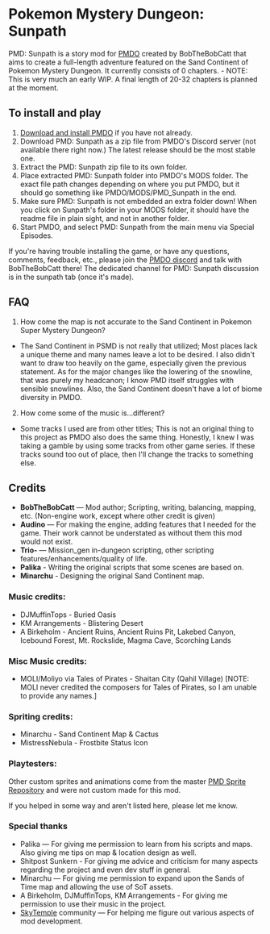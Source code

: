 # Pokemon Mystery Dungeon: Sunpath
PMD: Sunpath is a story mod for [PMDO](https://github.com/audinowho/PMDODump/) created by BobTheBobCatt that aims to create a full-length adventure featured on the Sand Continent of Pokemon Mystery Dungeon.
It currently consists of 0 chapters. - NOTE: This is very much an early WIP.
A final length of 20-32 chapters is planned at the moment.

## To install and play
1. [Download and install PMDO](https://github.com/audinowho/PMDODump/releases) if you have not already.
2. Download PMD: Sunpath as a zip file from PMDO's Discord server (not available there right now.) The latest release should be the most stable one.
3. Extract the PMD: Sunpath zip file to its own folder.
4. Place extracted PMD: Sunpath folder into PMDO's MODS folder. The exact file path changes depending on where you put PMDO, but it should go something like PMDO/MODS/PMD_Sunpath in the end.
5. Make sure PMD: Sunpath is not embedded an extra folder down! When you click on Sunpath's folder in your MODS folder, it should have the readme file in plain sight, and not in another folder.
6. Start PMDO, and select PMD: Sunpath from the main menu via Special Episodes.

If you're having trouble installing the game, or have any questions, comments, feedback, etc., please join the [PMDO discord](https://discord.gg/37VKndMsr2) and talk with BobTheBobCatt there! The dedicated channel for PMD: Sunpath discussion is in the sunpath tab (once it's made).



## FAQ
1. How come the map is not accurate to the Sand Continent in Pokemon Super Mystery Dungeon?
* The Sand Continent in PSMD is not really that utilized; Most places lack a unique theme and many names leave a lot to be desired. I also didn't want to draw too heavily on the game, especially given the previous statement. As for the major changes like the lowering of the snowline, that was purely my headcanon; I know PMD itself struggles with sensible snowlines. Also, the Sand Continent doesn't have a lot of biome diversity in PMDO.

2. How come some of the music is...different?
* Some tracks I used are from other titles; This is not an original thing to this project as PMDO also does the same thing. Honestly, I knew I was taking a gamble by using some tracks from other game series. If these tracks sound too out of place, then I'll change the tracks to something else.


## Credits
* **BobTheBobCatt** — Mod author; Scripting, writing, balancing, mapping, etc. (Non-engine work, except where other credit is given)  
* **Audino** — For making the engine, adding features that I needed for the game. Their work cannot be understated as without them this mod would not exist.
* **Trio-** — Mission_gen in-dungeon scripting, other scripting features/enhancements/quality of life.
* **Palika** - Writing the original scripts that some scenes are based on.
* **Minarchu** - Designing the original Sand Continent map.

### Music credits:
* DJMuffinTops - Buried Oasis
* KM Arrangements - Blistering Desert
* A Birkeholm - Ancient Ruins, Ancient Ruins Pit, Lakebed Canyon, Icebound Forest, Mt. Rockslide, Magma Cave, Scorching Lands

### Misc Music credits:
* MOLI/Moliyo via Tales of Pirates - Shaitan City (Qahil Village) [NOTE: MOLI never credited the composers for Tales of Pirates, so I am unable to provide any names.]

### Spriting credits:
* Minarchu - Sand Continent Map & Cactus
* MistressNebula - Frostbite Status Icon

### Playtesters:


Other custom sprites and animations come from the master [PMD Sprite Repository](https://sprites.pmdcollab.org/) and were not custom made for this mod.

If you helped in some way and aren't listed here, please let me know.

### Special thanks
* Palika — For giving me permission to learn from his scripts and maps. Also giving me tips on map & location design as well.
* Shitpost Sunkern - For giving me advice and criticism for many aspects regarding the project and even dev stuff in general.
* Minarchu — For giving me permission to expand upon the Sands of Time map and allowing the use of SoT assets.
* A Birkeholm, DJMuffinTops, KM Arrangements - For giving me permission to use their music in the project.
* [SkyTemple](https://skytemple.org/) community — For helping me figure out various aspects of mod development.
